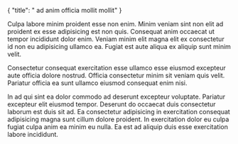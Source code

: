 {
  "title": " ad anim officia mollit mollit"
}

Culpa labore minim proident esse non enim. Minim veniam sint non elit ad proident ex esse adipisicing est non quis. Consequat anim occaecat ut tempor incididunt dolor enim. Veniam minim elit magna elit ex consectetur id non eu adipisicing ullamco ea. Fugiat est aute aliqua ex aliquip sunt minim velit.

Consectetur consequat exercitation esse ullamco esse eiusmod excepteur aute officia dolore nostrud. Officia consectetur minim sit veniam quis velit. Pariatur officia ea sunt ullamco eiusmod consequat enim nisi.

In ad qui sint ea dolor commodo ad deserunt excepteur voluptate. Pariatur excepteur elit eiusmod tempor. Deserunt do occaecat duis consectetur laborum est duis sit ad. Ea consectetur adipisicing in exercitation consequat adipisicing magna sunt cillum dolore proident. In exercitation dolor eu culpa fugiat culpa anim ea minim eu nulla. Ea est ad aliquip duis esse exercitation labore incididunt.